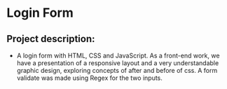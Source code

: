 # Login Form
## Project description:
- A login form with HTML, CSS and JavaScript. As a front-end work, we have a presentation of a responsive layout and a very understandable graphic design, exploring concepts of after and before of css. A form validate was made using Regex for the two inputs.
